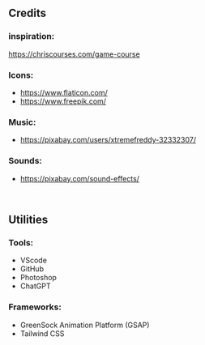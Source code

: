 ## Credits


### inspiration:
https://chriscourses.com/game-course

### Icons:
- https://www.flaticon.com/
- https://www.freepik.com/

### Music:
- https://pixabay.com/users/xtremefreddy-32332307/

### Sounds:
- https://pixabay.com/sound-effects/

<br>

## Utilities

### Tools:
* VScode
* GitHub
* Photoshop
* ChatGPT

### Frameworks:
* GreenSock Animation Platform (GSAP)
* Tailwind CSS
